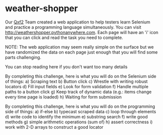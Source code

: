 # weather-shopper
Our [Qxf2](https://qxf2.com/?utm_source=github&utm_medium=click&utm_campaign=Weather%20shopper) Team created a web application to help testers learn Selenium and practice a programming language simultaneously. You can visit http://weathershopper.pythonanywhere.com. Each page will have an 'i' icon that you can click and read the task you need to complete.

NOTE: The web application may seem really simple on the surface but we have randomized the data on each page just enough that you will find some parts challenging.

You can stop reading here if you don't want too many details

By completing this challenge, here is what you will do on the Selenium side of things: a) Scraping text b) Button click c) Wrestle with writing robust locators d) Fill input fields e) Look for form validation f) Handle multiple paths to a button click g) Keep track of dynamic data (e.g.: items change every time page is loaded) h) Waiting for form submission

By completing this challenge, here is what you will do on the programming side of things: a) if-else b) typecast scraped data c) loop through elements d) write code to identify the minimum e) substring search f) write good methods g) simple arithmetic operations (sum of) h) assert correctness i) work with 2-D arrays to construct a good locator
